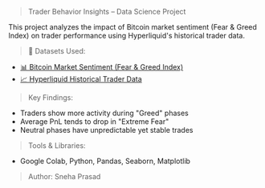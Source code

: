 
>Trader Behavior Insights – Data Science Project

This project analyzes the impact of Bitcoin market sentiment (Fear & Greed Index) on trader performance using Hyperliquid's historical trader data.

>📁 Datasets Used:
- [📊 Bitcoin Market Sentiment (Fear & Greed Index)](https://drive.google.com/file/d/1L4HUrXb87YasUK9fmKSzq-hsEbWqo1Cz/view?usp=sharing)
- [📈 Hyperliquid Historical Trader Data](https://drive.google.com/file/d/1xrXMlE9p4UVxyZ5JlqRIZXvKNWkuVWhu/view?usp=sharing)


> Key Findings:
- Traders show more activity during "Greed" phases
- Average PnL tends to drop in "Extreme Fear"
- Neutral phases have unpredictable yet stable trades

> Tools & Libraries:
- Google Colab, Python, Pandas, Seaborn, Matplotlib

> Author:
Sneha Prasad
